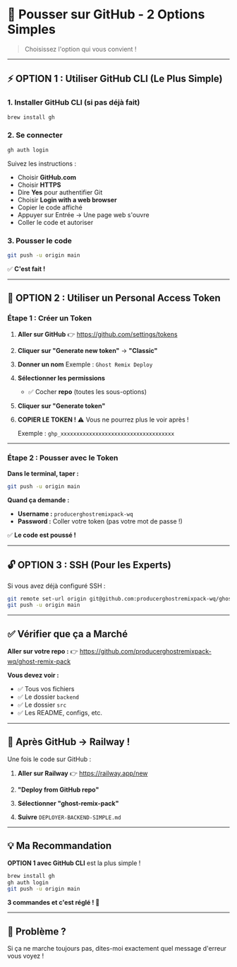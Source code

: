 # 🚀 Pousser sur GitHub - 2 Options Simples

> Choisissez l'option qui vous convient !

---

## ⚡ OPTION 1 : Utiliser GitHub CLI (Le Plus Simple)

### 1. Installer GitHub CLI (si pas déjà fait)

```bash
brew install gh
```

### 2. Se connecter

```bash
gh auth login
```

Suivez les instructions :
- Choisir **GitHub.com**
- Choisir **HTTPS**
- Dire **Yes** pour authentifier Git
- Choisir **Login with a web browser**
- Copier le code affiché
- Appuyer sur Entrée → Une page web s'ouvre
- Coller le code et autoriser

### 3. Pousser le code

```bash
git push -u origin main
```

✅ **C'est fait !**

---

## 🔑 OPTION 2 : Utiliser un Personal Access Token

### Étape 1 : Créer un Token

1. **Aller sur GitHub**
   👉 https://github.com/settings/tokens

2. **Cliquer sur "Generate new token"** → **"Classic"**

3. **Donner un nom**
   Exemple : `Ghost Remix Deploy`

4. **Sélectionner les permissions**
   - ✅ Cocher **repo** (toutes les sous-options)

5. **Cliquer sur "Generate token"**

6. **COPIER LE TOKEN !**
   ⚠️ Vous ne pourrez plus le voir après !

   Exemple : `ghp_xxxxxxxxxxxxxxxxxxxxxxxxxxxxxxxxxxxx`

---

### Étape 2 : Pousser avec le Token

**Dans le terminal, taper :**

```bash
git push -u origin main
```

**Quand ça demande :**
- **Username :** `producerghostremixpack-wq`
- **Password :** Coller votre token (pas votre mot de passe !)

✅ **Le code est poussé !**

---

## 🔓 OPTION 3 : SSH (Pour les Experts)

Si vous avez déjà configuré SSH :

```bash
git remote set-url origin git@github.com:producerghostremixpack-wq/ghost-remix-pack.git
git push -u origin main
```

---

## ✅ Vérifier que ça a Marché

**Aller sur votre repo :**
👉 https://github.com/producerghostremixpack-wq/ghost-remix-pack

**Vous devez voir :**
- ✅ Tous vos fichiers
- ✅ Le dossier `backend`
- ✅ Le dossier `src`
- ✅ Les README, configs, etc.

---

## 🚂 Après GitHub → Railway !

Une fois le code sur GitHub :

1. **Aller sur Railway**
   👉 https://railway.app/new

2. **"Deploy from GitHub repo"**

3. **Sélectionner "ghost-remix-pack"**

4. **Suivre** `DEPLOYER-BACKEND-SIMPLE.md`

---

## 💡 Ma Recommandation

**OPTION 1 avec GitHub CLI** est la plus simple !

```bash
brew install gh
gh auth login
git push -u origin main
```

**3 commandes et c'est réglé ! 🎉**

---

## 🔴 Problème ?

Si ça ne marche toujours pas, dites-moi exactement quel message d'erreur vous voyez !



